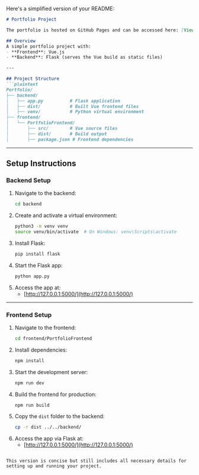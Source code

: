 Here's a simplified version of your README:

```markdown
# Portfolio Project

The portfolio is hosted on GitHub Pages and can be accessed here: [View Portfolio](https://erlendtregde.github.io/PortfolioGithubPages/)

## Overview
A simple portfolio project with:
- **Frontend**: Vue.js
- **Backend**: Flask (serves the Vue build as static files)

---

## Project Structure
```plaintext
Portfolio/
├── backend/
│   ├── app.py          # Flask application
│   ├── dist/           # Built Vue frontend files
│   ├── venv/           # Python virtual environment
├── frontend/
│   └── PortfolioFrontend/
│       ├── src/        # Vue source files
│       ├── dist/       # Build output
│       ├── package.json # Frontend dependencies
```

---

## Setup Instructions

### Backend Setup
1. Navigate to the backend:
   ```bash
   cd backend
   ```
2. Create and activate a virtual environment:
   ```bash
   python3 -m venv venv
   source venv/bin/activate  # On Windows: venv\Scripts\activate
   ```
3. Install Flask:
   ```bash
   pip install flask
   ```
4. Start the Flask app:
   ```bash
   python app.py
   ```
5. Access the app at:
   - [http://127.0.0.1:5000/](http://127.0.0.1:5000/)

---

### Frontend Setup
1. Navigate to the frontend:
   ```bash
   cd frontend/PortfolioFrontend
   ```
2. Install dependencies:
   ```bash
   npm install
   ```
3. Start the development server:
   ```bash
   npm run dev
   ```
4. Build the frontend for production:
   ```bash
   npm run build
   ```
5. Copy the `dist` folder to the backend:
   ```bash
   cp -r dist ../../backend/
   ```
6. Access the app via Flask at:
   - [http://127.0.0.1:5000/](http://127.0.0.1:5000/)
```

This version is concise but still includes all necessary details for setting up and running your project.
